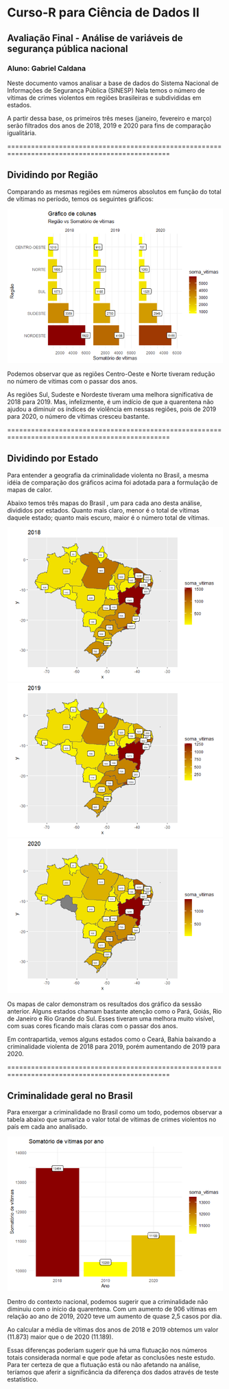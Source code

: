
<!-- README.md is generated from README.Rmd. Please edit that file -->

# Curso-R para Ciência de Dados II

## Avaliação Final - Análise de variáveis de segurança pública nacional

### Aluno: Gabriel Caldana

<!-- badges: start -->

<!-- badges: end -->

Neste documento vamos analisar a base de dados do Sistema Nacional de
Informações de Segurança Pública (SINESP) Nela temos o número de vítimas
de crimes violentos em regiões brasileiras e subdivididas em estados.

A partir dessa base, os primeiros três meses (janeiro, fevereiro e
março) serão filtrados dos anos de 2018, 2019 e 2020 para fins de
comparação igualitária.

\===============================================================================================

## Dividindo por Região

Comparando as mesmas regiões em números absolutos em função do total de
vítimas no período, temos os seguintes gráficos:

![](README_files/figure-gfm/unnamed-chunk-3-1.png)<!-- -->

Podemos observar que as regiões Centro-Oeste e Norte tiveram redução no
número de vítimas com o passar dos anos.

As regiões Sul, Sudeste e Nordeste tiveram uma melhora significativa de
2018 para 2019. Mas, infelizmente, é um indício de que a quarentena não
ajudou a diminuir os índices de violência em nessas regiões, pois de
2019 para 2020, o número de vítimas cresceu bastante.

\===============================================================================================

## Dividindo por Estado

Para entender a geografia da criminalidade violenta no Brasil, a mesma
idéia de comparação dos gráficos acima foi adotada para a formulação de
mapas de calor.

Abaixo temos três mapas do Brasil , um para cada ano desta análise,
divididos por estados. Quanto mais claro, menor é o total de vítimas
daquele estado; quanto mais escuro, maior é o número total de vítimas.

![](README_files/figure-gfm/unnamed-chunk-5-1.png)<!-- -->![](README_files/figure-gfm/unnamed-chunk-5-2.png)<!-- -->![](README_files/figure-gfm/unnamed-chunk-5-3.png)<!-- -->

Os mapas de calor demonstram os resultados dos gráfico da sessão
anterior. Alguns estados chamam bastante atenção como o Pará, Goiás, Rio
de Janeiro e Rio Grande do Sul. Esses tiveram uma melhora muito visível,
com suas cores ficando mais claras com o passar dos anos.

Em contrapartida, vemos alguns estados como o Ceará, Bahia baixando a
criminalidade violenta de 2018 para 2019, porém aumentando de 2019 para
2020.

\===============================================================================================

## Criminalidade geral no Brasil

Para enxergar a criminalidade no Brasil como um todo, podemos observar a
tabela abaixo que sumariza o valor total de vítimas de crimes violentos
no país em cada ano analisado.

![](README_files/figure-gfm/unnamed-chunk-6-1.png)<!-- -->

Dentro do contexto nacional, podemos sugerir que a criminalidade não
diminuiu com o início da quarentena. Com um aumento de 906 vítimas em
relação ao ano de 2019, 2020 teve um aumento de quase 2,5 casos por dia.

Ao calcular a média de vítimas dos anos de 2018 e 2019 obtemos um valor
(11.873) maior que o de 2020 (11.189).

Essas diferenças poderiam sugerir que há uma flutuação nos números
totais considerada normal e que pode afetar as conclusões neste estudo.
Para ter certeza de que a flutuação está ou não afetando na análise,
teríamos que aferir a significância da diferença dos dados através de
teste estatístico.
